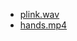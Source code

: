 -   [plink.wav](https://freesound.org/people/nickgoa/sounds/186845/)
-   [hands.mp4](http://christopherbaker.net/dropbox/hands.mp4)
